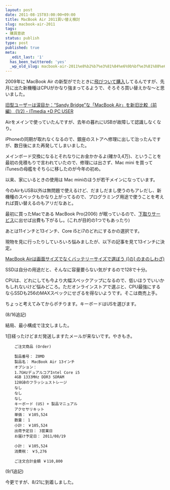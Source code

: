 ```yaml
---
layout: post
date: 2011-08-15T03:00:00+09:00
title: MacBook Air 2011買い替え検討
slug: macbook-air-2011
tags:
- 購買意欲
status: publish
type: post
published: true
meta:
  _edit_last: '1'
  has_been_twittered: 'yes'
  _wp_old_slug: macbook-air-2011%e8%b2%b7%e3%81%84%e6%9b%bf%e3%81%88%e6%a4%9c%e8%a8%8e
---
```

2009年に MacBook Air の新型がでたときに<a href="http://wo.skr.jp/wp/2009/06/macbook_air_1.html">飛びついて購入</a>してるんですが、先月に出た新機種はCPUがかなり強まってるようで、そろそろ買い替えかな〜と思いました。

<a href="http://plusd.itmedia.co.jp/pcuser/articles/1107/26/news025.html">旧型ユーザーは涙目か：“Sandy Bridge”な「MacBook Air」を新旧比較（前編） (1/2) - ITmedia +D PC USER</a>

Airをメインで使っていたんですが、去年の暮れにUSBが故障して認識しなくなり。

iPhoneの同期が取れなくなるので、銀座のストアへ修理に出して治ったんですが、数日後にまた再発してしまいました。

メインボード交換になるとそれなりにお金かかるよ(確か3,4万)、ということを最初の見積もりで言われていたので、修理には出さず、Mac mini を買ってiTunesの母艦をそちらに移したのが今年の初め。

以来、家にいるときの使用は Mac miniのほうが若干メインになっています。


今のAirもUSB以外は無問題で使えるけど、だましだまし使うのもアレだし、新機種のスペックもかなり上がってるので、プログラミング用途で使うことを考えれば買い替えるのもアリだなあと。

最初に買ったMacである MacBook Pro(2006) が眠っているので、<a href="http://store.apple.com/jp/browse/home/campaigns/tradein">下取りサービス</a>に出せば出費も下がるし。(これが目的の1つでもあったり)

あとは11インチと13インチ、Core i5とi7のどれにするかの選択です。

現物を見に行ったりしていろいろ悩みましたが、以下の記事を見て13インチに決定。

<a href="http://nomano.shiwaza.com/tnoma/blog/archives/007905.html">MacBook Airは画面サイズでなくバッテリーサイズで選ぼう ([の] のまのしわざ) </a>

SSDは自分の用途だと、そんなに容量要らない気がするので128で十分。

CPUは、どれにしても今より大幅スペックアップになるので、低いほうでいいかもしれないけど悩みどころ。ただオンラインストアで選ぶと、CPU最強にするならSSDも256のMAXスペックにせざるを得ないようです。そこは商売上手。

ちょっと考えてみてからポチります。キーボードはUSを選びます。

<!--more-->(8/16追記)

結局、最小構成で注文しました。

1日経ったけどまだ発送しますたメールが来ないです。やきもき。

        ご注文商品 (Order)

        製品番号： Z0MD
        製品名： MacBook Air 13インチ
        オプション：
        1.7GHzデュアルコアIntel Core i5
        4GB 1333MHz DDR3 SDRAM
        128GBのフラッシュストレージ
        なし
        なし
        なし
        キーボード (US) + 製品マニュアル
        アクセサリキット
        単価： ￥105,524
        数量： 1
        小計： ￥105,524
        出荷予定日： 3営業日
        お届け予定日： 2011/08/19

        小計： ￥105,524
        消費税： ￥5,276

        ご注文合計金額 ￥110,800

(9/1追記)

今更ですが、8/21に到着しました。
